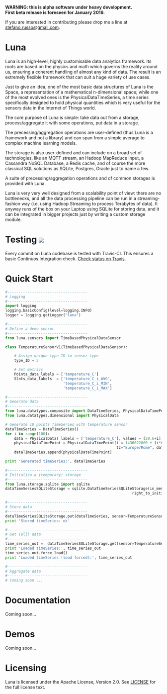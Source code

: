 
**WARNING: this is alpha software under heavy development.**  
**First beta release is foreseen for January 2016.**

If you are interested in contributing please drop me a line at stefano.russo@gmail.com.


Luna
====

Luna is an high-level, highly customisable data analytics framework. Its roots are based on the physics and math which governs the reality around us, ensuring a coherent handling of almost any kind of data. The result is an extremely flexible framework that can suit a huge variety of use cases.


Just to give an idea, one of the most basic data structures of Luna is the Space, a representation of a mathematical n-dimensional space; while one of the most evolved ones is the PhysicalDataTimeSeries, a time series specifically designed to hold physical quantities which is very useful for the sensors data in the Internet of Things world. 

The core purpose of Luna is simple: take data out from a storage, process/aggregate it with some operations, put data in a storage.

The precessing/aggregation operations are user-defined (thus Luna is a framework and not a library) and can span from a simple average to complex machine learning models. 

The storage is also user-defined and can include on a broad set of technologies, like an MQTT stream, an Hadoop MapReduce input, a Cassandra NoSQL Database, a Redis cache, and of course the more classical SQL solutions as SQLite, Postgres, Oracle just to name a few.

A suite of precessing/aggregation operations and of common storages is provided with Luna.

Luna is very very well designed from a scalability point of view: there are no bottlenecks, and all the data processing pipeline can be run in a streaming-fashion way (i.e. using Hadoop Streaming to process Terabytes of data). It anyway runs of the box on your Laptop using SQLite for storing data, and it can be integrated in bigger projects just by writing a custom storage module.

# Testing ![](https://api.travis-ci.org/sarusso/Luna.svg) 

Every commit on Luna codebase is tested with Travis-CI. This ensures a 
basic Continuos Integration check. [Check status on Travis](https://travis-ci.org/sarusso/Luna/).


# Quick Start

```python
#------------------------------------
# Logging
#------------------------------------
import logging
logging.basicConfig(level=logging.INFO)
logger = logging.getLogger("luna")

#------------------------------------
# Define a demo sensor
#------------------------------------
from luna.sensors import TimeBasedPhysicalDataSensor

class TemperatureSensorV1(TimeBasedPhysicalDataSensor):

    # Assign unique type_ID to sensor type
    type_ID = 5

    # Set metrics
    Points_data_labels = ['temperature_C']
    Slots_data_labels  = ['temperature_C_i_AVG', 
                          'temperature_C_i_MIN',
                          'temperature_C_i_MAX']

#------------------------------------
# Generate data
#------------------------------------
from luna.datatypes.composite import DataTimeSeries, PhysicalDataTimePoint
from luna.datatypes.dimensional import PhysicalData

# Generate 10 points TimeSeries with temperature sensor
dataTimeSeries = DataTimeSeries()
for i in range(100):
    data = PhysicalData( labels = ['temperature_C'], values = [20.6+i] ) 
    physicalDataTimePoint = PhysicalDataTimePoint(t = 1436022000 + (i*6),
                                                  tz="Europe/Rome", data=data)
    dataTimeSeries.append(physicalDataTimePoint)

print 'Generated timeSeries:', dataTimeSeries

#------------------------------------
# Initializa a (temporary) storage
#------------------------------------
from luna.storage.sqlite import sqlite
dataTimeSeriesSQLiteStorage = sqlite.DataTimeSeriesSQLiteStorage(in_memory=True,
                                                         right_to_initialize=True)

#------------------------------------
# Store data
#------------------------------------
dataTimeSeriesSQLiteStorage.put(dataTimeSeries, sensor=TemperatureSensorV1('sensor_id_1'))
print 'Stored timeSeries: ok'

#------------------------------------
# Get (all) data
#------------------------------------
time_series_out =  dataTimeSeriesSQLiteStorage.get(sensor=TemperatureSensorV1('sensor_id_1'))
print 'Loaded timeSeries:', time_series_out
time_series_out.force_load()
print 'Loaded timeSeries (load forced):', time_series_out

#------------------------------------
# Aggregate data
#------------------------------------
# Coming soon ...

```


# Documentation

Coming soon...


# Demos

Coming soon...


# Licensing
Luna is licensed under the Apache License, Version 2.0. See
[LICENSE](https://raw.githubusercontent.com/sarusso/Luna/master/LICENSE) for the full
license text.





